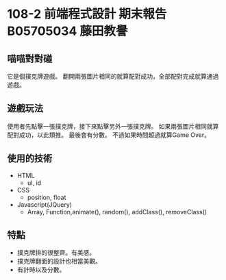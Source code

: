 # 108-2 前端程式設計 期末報告 B05705034 藤田教譽

## 喵喵對對碰
它是個撲克牌遊戲。 翻開兩張圖片相同的就算配對成功，全部配對完成就算通過遊戲。

## 遊戲玩法
使用者先點擊一張撲克牌，接下來點擊另外一張撲克牌。
如果兩張圖片相同就算配對成功，以此類推。
最後會有分數。
不過如果時間超過就算Game Over。

## 使用的技術
- HTML
  - ul, id
- CSS
  - position, float
- Javascript(JQuery)
  - Array, Function,animate(), random(), addClass(), removeClass()
  
## 特點
- 撲克牌排的很整齊。有美感。
- 撲克牌翻面的設計也相當美觀。
- 有計時以及分數。
